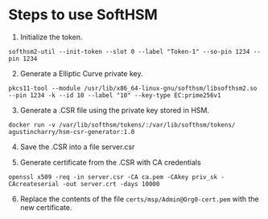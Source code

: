 # Steps to use SoftHSM

1. Initialize the token.
```
softhsm2-util --init-token --slot 0 --label "Token-1" --so-pin 1234 --pin 1234
```
2. Generate a Elliptic Curve private key.
```
pkcs11-tool --module /usr/lib/x86_64-linux-gnu/softhsm/libsofthsm2.so --pin 1234 -k --id 10 --label "10" --key-type EC:prime256v1
```
3. Generate a .CSR file using the private key stored in HSM.
```
docker run -v /var/lib/softhsm/tokens/:/var/lib/softhsm/tokens/ agustincharry/hsm-csr-generator:1.0
```
4. Save the .CSR into a file server.csr

5. Generate certificate from the .CSR with CA credentials
```
openssl x509 -req -in server.csr -CA ca.pem -CAkey priv_sk -CAcreateserial -out server.crt -days 10000
```
6. Replace the contents of the file ```certs/msp/Admin@Org0-cert.pem``` with the new certificate.